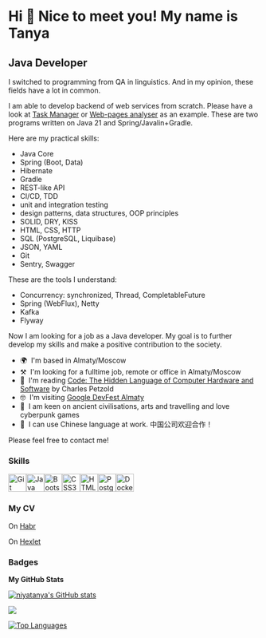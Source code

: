 Hi 👋 Nice to meet you! My name is Tanya
======================

Java Developer
-------------------------------------------------

I switched to programming from QA in linguistics. And in my opinion, these fields have a lot in common.

I am able to develop backend of web services from scratch. Please have a look at [Task Manager](https://github.com/niyatanya/java-project-99) or [Web-pages analyser](https://github.com/niyatanya/java-project-72) as an example. These are two programs written on Java 21 and Spring/Javalin+Gradle.

Here are my practical skills:
- Java Core
- Spring (Boot, Data)
- Hibernate
- Gradle
- REST-like API
- CI/CD, TDD
- unit and integration testing
- design patterns, data structures, OOP principles
- SOLID, DRY, KISS
- HTML, CSS, HTTP
- SQL (PostgreSQL, Liquibase)
- JSON, YAML
- Git
- Sentry, Swagger

These are the tools I understand:
- Concurrency: synchronized, Thread, CompletableFuture
- Spring (WebFlux), Netty
- Kafka
- Flyway

Now I am looking for a job as a Java developer. My goal is to further develop my skills and make a positive contribution to the society.

* 🌍  I'm based in Almaty/Moscow
* ⚒️  I'm looking for a fulltime job, remote or office in Almaty/Moscow
* 🧠  I'm reading [Code: The Hidden Language of Computer Hardware and Software](https://en.wikipedia.org/wiki/Code:_The_Hidden_Language_of_Computer_Hardware_and_Software) by Charles Petzold
* 🤓  I'm visiting [Google DevFest Almaty](https://gdg.community.dev/events/details/google-gdg-almaty-presents-google-devfest-almaty-2024/)
* 🤩  I am keen on ancient civilisations, arts and travelling and love cyberpunk games
* 🥷  I can use Chinese language at work. 中国公司欢迎合作！

Please feel free to contact me!

### Skills


<p align="left">
<a href="https://git-scm.com/" target="_blank" rel="noreferrer"><img src="https://raw.githubusercontent.com/danielcranney/readme-generator/main/public/icons/skills/git-colored.svg" width="36" height="36" alt="Git" /></a><a href="https://www.oracle.com/java/" target="_blank" rel="noreferrer"><img src="https://raw.githubusercontent.com/danielcranney/readme-generator/main/public/icons/skills/java-colored.svg" width="36" height="36" alt="Java" /></a><a href="https://getbootstrap.com/" target="_blank" rel="noreferrer"><img src="https://raw.githubusercontent.com/danielcranney/readme-generator/main/public/icons/skills/bootstrap-colored.svg" width="36" height="36" alt="Bootstrap" /></a><a href="https://www.w3.org/TR/CSS/#css" target="_blank" rel="noreferrer"><img src="https://raw.githubusercontent.com/danielcranney/readme-generator/main/public/icons/skills/css3-colored.svg" width="36" height="36" alt="CSS3" /></a><a href="https://developer.mozilla.org/en-US/docs/Glossary/HTML5" target="_blank" rel="noreferrer"><img src="https://raw.githubusercontent.com/danielcranney/readme-generator/main/public/icons/skills/html5-colored.svg" width="36" height="36" alt="HTML5" /></a><a href="https://www.postgresql.org/" target="_blank" rel="noreferrer"><img src="https://raw.githubusercontent.com/danielcranney/readme-generator/main/public/icons/skills/postgresql-colored.svg" width="36" height="36" alt="PostgreSQL" /></a><a href="https://www.docker.com/" target="_blank" rel="noreferrer"><img src="https://raw.githubusercontent.com/danielcranney/readme-generator/main/public/icons/skills/docker-colored.svg" width="36" height="36" alt="Docker" /></a>
</p>
</p>

### My CV
On [Habr](https://career.habr.com/niyatanya)

On [Hexlet](https://cv.hexlet.io/ru/resumes/3687)


### Badges

<b>My GitHub Stats</b>

<a href="http://www.github.com/niyatanya"><img src="https://github-readme-stats.vercel.app/api?username=niyatanya&show_icons=true&hide=&count_private=true&title_color=64748b&text_color=ffffff&icon_color=ec4899&bg_color=0f172a&hide_border=true&show_icons=true" alt="niyatanya's GitHub stats" /></a>

<a href="http://www.github.com/niyatanya"><img src="https://github-readme-streak-stats.herokuapp.com/?user=niyatanya&stroke=ffffff&background=0f172a&ring=64748b&fire=64748b&currStreakNum=ffffff&currStreakLabel=64748b&sideNums=ffffff&sideLabels=ffffff&dates=ffffff&hide_border=true" /></a>

<a href="https://github.com/niyatanya" align="left"><img src="https://github-readme-stats.vercel.app/api/top-langs/?username=niyatanya&langs_count=10&title_color=64748b&text_color=ffffff&icon_color=ec4899&bg_color=0f172a&hide_border=true&locale=en&custom_title=Top%20%Languages" alt="Top Languages" /></a>
